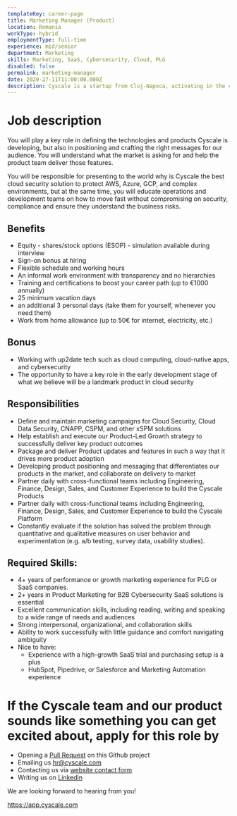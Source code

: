 ```yaml
---
templateKey: career-page
title: Marketing Manager (Product)
location: Romania
workType: hybrid
employmentType: full-time
experience: mid/senior
department: Marketing
skills: Marketing, SaaS, Cybersecurity, Cloud, PLG
disabled: false
permalink: marketing-manager
date: 2020-27-11T11:00:00.000Z
description: Cyscale is a startup from Cluj-Napoca, activating in the cloud cybersecurity industry. We are looking for an experienced marketing manager.
---
```


# Job description

You will play a key role in defining the technologies and products Cyscale is developing, but also in positioning and crafting the right messages for our audience. You will understand what the market is asking for and help the product team deliver those features.

You will be responsible for presenting to the world why is Cyscale the best cloud security solution to protect AWS, Azure, GCP, and complex environments, but at the same time, you will educate operations and development teams on how to move fast without compromising on security, compliance and ensure they understand the business risks.

## Benefits

-   Equity - shares/stock options (ESOP) - simulation available during interview
-   Sign-on bonus at hiring
-   Flexible schedule and working hours
-   An informal work environment with transparency and no hierarchies
-   Training and certifications to boost your career path (up to €1000 annually)
-   25 minimum vacation days
-   an additional 3 personal days (take them for yourself, whenever you need them)
-   Work from home allowance (up to 50€ for internet, electricity, etc.)

## Bonus

-   Working with up2date tech such as cloud computing, cloud-native apps, and cybersecurity
-   The opportunity to have a key role in the early development stage of what we believe will be a landmark product in cloud security

## Responsibilities

-   Define and maintain marketing campaigns for Cloud Security, Cloud Data Security, CNAPP, CSPM, and other xSPM solutions
-   Help establish and execute our Product-Led Growth strategy to successfully deliver key product outcomes
-   Package and deliver Product updates and features in such a way that it drives more product adoption
-   Developing product positioning and messaging that differentiates our products in the market, and collaborate on delivery to market
-   Partner daily with cross-functional teams including Engineering, Finance, Design, Sales, and Customer Experience to build the Cyscale Products
-   Partner daily with cross-functional teams including Engineering, Finance, Design, Sales, and Customer Experience to build the Cyscale Platform
-   Constantly evaluate if the solution has solved the problem through quantitative and qualitative measures on user behavior and experimentation (e.g. a/b testing, survey data, usability studies).

## Required Skills:

-   4+ years of performance or growth marketing experience for PLG or SaaS companies.
-   2+ years in Product Marketing for B2B Cybersecurity SaaS solutions is essential
-   Excellent communication skills, including reading, writing and speaking to a wide range of needs and audiences
-   Strong interpersonal, organizational, and collaboration skills
-   Ability to work successfully with little guidance and comfort navigating ambiguity
-   Nice to have:
    -   Experience with a high-growth SaaS trial and purchasing setup is a plus
    -   HubSpot, Pipedrive, or Salesforce and Marketing Automation experience

# If the Cyscale team and our product sounds like something you can get excited about, apply for this role by

-   Opening a [Pull Request](https://github.com/cyscale/careers/pulls) on this Github project
-   Emailing us [hr@cyscale.com](mailto:hr@cyscale.com)
-   Contacting us via [website contact form](https://cyscale.com/contact)
-   Writing us on [Linkedin](https://www.linkedin.com/company/cyscale)

We are looking forward to hearing from you!

https://app.cyscale.com
